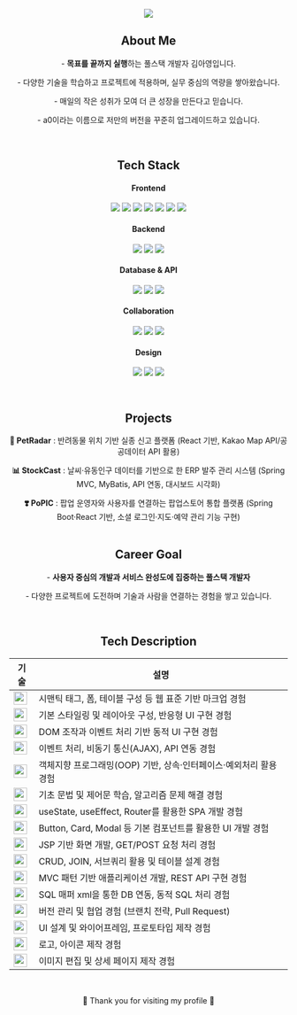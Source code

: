 <!-- 🌸 Header -->
<p align="center">
  <img src="https://capsule-render.vercel.app/api?type=waving&color=e6e6fa&height=300&section=header&text=✦%20Ahyoung's%20GitHub%20✦&fontColor=5c469c&fontSize=44&animation=fadeIn" />
</p>

<!-- About Me -->
<section align="center">
  <h2>About Me</h2>
  <p>- <strong>목표를 끝까지 실행</strong>하는 풀스택 개발자 김아영입니다.</p>
  <p>- 다양한 기술을 학습하고 프로젝트에 적용하며, 실무 중심의 역량을 쌓아왔습니다.</p>
  <p>- 매일의 작은 성취가 모여 더 큰 성장을 만든다고 믿습니다.</p>
  <p>- a0이라는 이름으로 저만의 버전을 꾸준히 업그레이드하고 있습니다.</p>
</section>

<br/>

<!-- Tech Stack -->
<section align="center">
  <h2>Tech Stack</h2>

  <h4>Frontend</h4>
  <p>
    <img src="https://img.shields.io/badge/HTML5-E34F26?style=flat-square&logo=HTML5&logoColor=white"/>
    <img src="https://img.shields.io/badge/CSS3-1572B6?style=flat-square&logo=CSS3&logoColor=white"/>
    <img src="https://img.shields.io/badge/SCSS-CC6699?style=flat-square&logo=Sass&logoColor=white"/>
    <img src="https://img.shields.io/badge/JavaScript-F7DF1E?style=flat-square&logo=JavaScript&logoColor=white"/>
    <img src="https://img.shields.io/badge/jQuery-0769AD?style=flat-square&logo=jQuery&logoColor=white"/>
    <img src="https://img.shields.io/badge/React-61DAFB?style=flat-square&logo=React&logoColor=white"/>
    <img src="https://img.shields.io/badge/Bootstrap-7952B3?style=flat-square&logo=Bootstrap&logoColor=white"/>
  </p>

  <h4>Backend</h4>
  <p>
    <img src="https://img.shields.io/badge/Java-007396?style=flat-square&logo=Java&logoColor=white"/>
    <img src="https://img.shields.io/badge/Spring%20Framework-6DB33F?style=flat-square&logo=Spring&logoColor=white"/>
    <img src="https://img.shields.io/badge/Spring%20Boot-6DB33F?style=flat-square&logo=SpringBoot&logoColor=white"/>
  </p>

  <h4>Database & API</h4>
  <p>
    <img src="https://img.shields.io/badge/MySQL-4479A1?style=flat-square&logo=MySQL&logoColor=white"/>
    <img src="https://img.shields.io/badge/MyBatis-000000?style=flat-square&logo=MyBatis&logoColor=white"/>
    <img src="https://img.shields.io/badge/API-005571?style=flat-square&logo=Swagger&logoColor=white"/>
  </p>

  <h4>Collaboration</h4>
  <p>
    <img src="https://img.shields.io/badge/Git-F05032?style=flat-square&logo=Git&logoColor=white"/>
    <img src="https://img.shields.io/badge/GitHub-181717?style=flat-square&logo=GitHub&logoColor=white"/>
    <img src="https://img.shields.io/badge/VSCode-007ACC?style=flat-square&logo=Visual%20Studio%20Code&logoColor=white"/>
  </p>

  <h4>Design</h4>
  <p>
    <img src="https://img.shields.io/badge/Figma-F24E1E?style=flat-square&logo=Figma&logoColor=white"/>
    <img src="https://img.shields.io/badge/Adobe%20Illustrator-FF9A00?style=flat-square&logo=Adobe%20Illustrator&logoColor=white"/>
    <img src="https://img.shields.io/badge/Adobe%20Photoshop-31A8FF?style=flat-square&logo=Adobe%20Photoshop&logoColor=white"/>
  </p>
</section>

<br/>

<!-- Projects -->
<section align="center">
  <h2>Projects</h2>
  <p><strong>🐾 PetRadar</strong> : 반려동물 위치 기반 실종 신고 플랫폼 (React 기반, Kakao Map API/공공데이터 API 활용)</p>
  <p><strong>📊 StockCast</strong> : 날씨·유동인구 데이터를 기반으로 한 ERP 발주 관리 시스템 (Spring MVC, MyBatis, API 연동, 대시보드 시각화)</p>
  <strong>❣️ PoPIC</strong> : 팝업 운영자와 사용자를 연결하는 팝업스토어 통합 플랫폼 (Spring Boot·React 기반, 소셜 로그인·지도·예약 관리 기능 구현)
</section>

<br/>

<!-- Career Goal -->
<section align="center">
  <h2>Career Goal</h2>
  <p>- <strong>사용자 중심의 개발과 서비스 완성도에 집중하는 풀스택 개발자</strong></p>
  <p>- 다양한 프로젝트에 도전하며 기술과 사람을 연결하는 경험을 쌓고 있습니다.</p>
</section>

<br/>

<!-- Tech Description -->
<section align="center">
  <h2>Tech Description</h2>
</section>

<table align="center">
  <thead>
    <tr>
      <th>기술</th>
      <th>설명</th>
    </tr>
  </thead>
  <tbody>
    <tr>
      <td><img src="https://img.shields.io/badge/HTML5-E34F26?style=flat-square&logo=HTML5&logoColor=white" height="24"/></td>
      <td>시맨틱 태그, 폼, 테이블 구성 등 웹 표준 기반 마크업 경험</td>
    </tr>
    <tr>
      <td><img src="https://img.shields.io/badge/CSS3-1572B6?style=flat-square&logo=CSS3&logoColor=white" height="24"/></td>
      <td>기본 스타일링 및 레이아웃 구성, 반응형 UI 구현 경험</td>
    </tr>
    <tr>
      <td><img src="https://img.shields.io/badge/JavaScript-F7DF1E?style=flat-square&logo=JavaScript&logoColor=white" height="24"/></td>
      <td>DOM 조작과 이벤트 처리 기반 동적 UI 구현 경험</td>
    </tr>
    <tr>
      <td><img src="https://img.shields.io/badge/jQuery-0769AD?style=flat-square&logo=jQuery&logoColor=white" height="24"/></td>
      <td>이벤트 처리, 비동기 통신(AJAX), API 연동 경험</td>
    </tr>
    <tr>
      <td><img src="https://img.shields.io/badge/Java-007396?style=flat-square&logo=Java&logoColor=white" height="24"/></td>
      <td>객체지향 프로그래밍(OOP) 기반, 상속·인터페이스·예외처리 활용 경험</td>
    </tr>
    <tr>
      <td><img src="https://img.shields.io/badge/Python-3776AB?style=flat-square&logo=Python&logoColor=white" height="24"/></td>
      <td>기초 문법 및 제어문 학습, 알고리즘 문제 해결 경험</td>
    </tr>
    <tr>
      <td><img src="https://img.shields.io/badge/React-61DAFB?style=flat-square&logo=React&logoColor=white" height="24"/></td>
      <td>useState, useEffect, Router를 활용한 SPA 개발 경험</td>
    </tr>
    <tr>
      <td><img src="https://img.shields.io/badge/Bootstrap-7952B3?style=flat-square&logo=Bootstrap&logoColor=white" height="24"/></td>
      <td>Button, Card, Modal 등 기본 컴포넌트를 활용한 UI 개발 경험</td>
    </tr>
    <tr>
      <td><img src="https://img.shields.io/badge/JSP-007396?style=flat-square&logo=Java&logoColor=white" height="24"/></td>
      <td>JSP 기반 화면 개발, GET/POST 요청 처리 경험</td>
    </tr>
    <tr>
      <td><img src="https://img.shields.io/badge/MySQL-4479A1?style=flat-square&logo=MySQL&logoColor=white" height="24"/></td>
      <td>CRUD, JOIN, 서브쿼리 활용 및 테이블 설계 경험</td>
    </tr>
    <tr>
      <td><img src="https://img.shields.io/badge/Spring-6DB33F?style=flat-square&logo=Spring&logoColor=white" height="24"/></td>
      <td>MVC 패턴 기반 애플리케이션 개발, REST API 구현 경험</td>
    </tr>
    <tr>
      <td><img src="https://img.shields.io/badge/MyBatis-000000?style=flat-square&logo=MyBatis&logoColor=white" height="24"/></td>
      <td>SQL 매퍼 xml을 통한 DB 연동, 동적 SQL 처리 경험</td>
    </tr>
    <tr>
      <td><img src="https://img.shields.io/badge/Git-F05032?style=flat-square&logo=Git&logoColor=white" height="24"/></td>
      <td>버전 관리 및 협업 경험 (브랜치 전략, Pull Request)</td>
    </tr>
    <tr>
      <td><img src="https://img.shields.io/badge/Figma-F24E1E?style=flat-square&logo=Figma&logoColor=white" height="24"/></td>
      <td>UI 설계 및 와이어프레임, 프로토타입 제작 경험</td>
    </tr>
    <tr>
      <td><img src="https://img.shields.io/badge/Adobe%20Illustrator-FF9A00?style=flat-square&logo=Adobe%20Illustrator&logoColor=white" height="24"/></td>
      <td>로고, 아이콘 제작 경험</td>
    </tr>
    <tr>
      <td><img src="https://img.shields.io/badge/Adobe%20Photoshop-31A8FF?style=flat-square&logo=Adobe%20Photoshop&logoColor=white" height="24"/></td>
      <td>이미지 편집 및 상세 페이지 제작 경험</td>
    </tr>
  </tbody>
</table>

<br/>

<p align="center">💜 Thank you for visiting my profile 💜</p>
